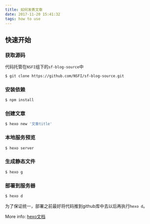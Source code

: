 ```yaml
---
title: 如何发表文章
date: 2017-11-20 15:41:32
tags: how to use
---
```


## 快速开始
### 获取源码

代码托管在`NSFI`组下的`sf-blog-source`中

``` bash
$ git clone https://github.com/NSFI/sf-blog-source.git
```
### 安装依赖

``` bash
$ npm install
```
### 创建文章
``` bash
$ hexo new '文章title'
```
### 本地服务预览
``` bash
$ hexo server
```
### 生成静态文件
``` bash
$ hexo g
```
### 部署到服务器
``` bash
$ hexo d
```
为了保证统一，部署之前最好将代码推到github库中去以后再执行`hexo d`。

More info: [hexo文档](https://hexo.io/zh-cn/docs/index.html)
 


